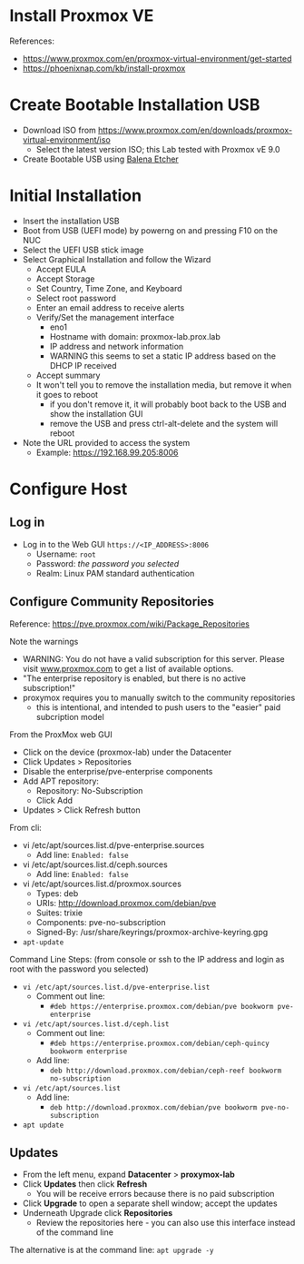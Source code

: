 # Install Proxmox VE
References:
- https://www.proxmox.com/en/proxmox-virtual-environment/get-started
- https://phoenixnap.com/kb/install-proxmox

# Create Bootable Installation USB
- Download ISO from https://www.proxmox.com/en/downloads/proxmox-virtual-environment/iso
  - Select the latest version ISO; this Lab tested with Proxmox vE 9.0
- Create Bootable USB using [Balena Etcher](https://etcher.balena.io/)

# Initial Installation
- Insert the installation USB
- Boot from USB (UEFI mode) by powerng on and pressing F10 on the NUC
- Select the UEFI USB stick image
- Select Graphical Installation and follow the Wizard
  - Accept EULA
  - Accept Storage
  - Set Country, Time Zone, and Keyboard
  - Select root password
  - Enter an email address to receive alerts
  - Verify/Set the management interface
    - eno1
    - Hostname with domain: proxmox-lab.prox.lab
    - IP address and network information
    - WARNING this seems to set a static IP address based on the DHCP IP received
  - Accept summary
  - It won't tell you to remove the installation media, but remove it when it goes to reboot
    - if you don't remove it, it will probably boot back to the USB and show the installation GUI
    - remove the USB and press ctrl-alt-delete and the system will reboot
- Note the URL provided to access the system
  - Example: https://192.168.99.205:8006

# Configure Host
## Log in
- Log in to the Web GUI `https://<IP_ADDRESS>:8006`
  - Username: `root`
  - Password: *the password you selected*
  - Realm: Linux PAM standard authentication

## Configure Community Repositories
Reference: https://pve.proxmox.com/wiki/Package_Repositories

Note the warnings
- WARNING: You do not have a valid subscription for this server. Please visit www.proxmox.com to get a list of available options.
- "The enterprise repository is enabled, but there is no active subscription!"
- proxymox requires you to manually switch to the community repositories
  - this is intentional, and intended to push users to the "easier" paid subcription model

From the ProxMox web GUI
- Click on the device (proxmox-lab) under the Datacenter
- Click Updates > Repositories
- Disable the enterprise/pve-enterprise components
- Add APT repository:
  - Repository: No-Subscription
  - Click Add
- Updates > Click Refresh button

From cli:
- vi /etc/apt/sources.list.d/pve-enterprise.sources
  - Add line: `Enabled: false`
- vi /etc/apt/sources.list.d/ceph.sources
  - Add line: `Enabled: false`
- vi /etc/apt/sources.list.d/proxmox.sources
  - Types: deb
  - URIs: http://download.proxmox.com/debian/pve
  - Suites: trixie
  - Components: pve-no-subscription
  - Signed-By: /usr/share/keyrings/proxmox-archive-keyring.gpg
- `apt-update`

Command Line Steps: (from console or ssh to the IP address and login as root with the password you selected)
- `vi /etc/apt/sources.list.d/pve-enterprise.list`
  - Comment out line:
    - `#deb https://enterprise.proxmox.com/debian/pve bookworm pve-enterprise`
- `vi /etc/apt/sources.list.d/ceph.list`
  - Comment out line:
    - `#deb https://enterprise.proxmox.com/debian/ceph-quincy bookworm enterprise`
  - Add line:
    - `deb http://download.proxmox.com/debian/ceph-reef bookworm no-subscription`
- `vi /etc/apt/sources.list`
  - Add line:
    - `deb http://download.proxmox.com/debian/pve bookworm pve-no-subscription`
- `apt update`

## Updates
- From the left menu, expand **Datacenter** > **proxymox-lab**
- Click **Updates** then click **Refresh**
  - You will be receive errors because there is no paid subscription
- Click **Upgrade** to open a separate shell window; accept the updates
- Underneath Upgrade click **Repositories**
  - Review the repositories here - you can also use this interface instead of the command line

The alternative is at the command line: `apt upgrade -y`
